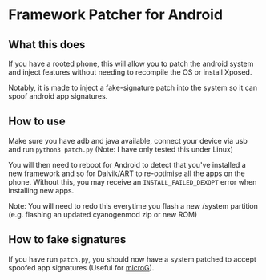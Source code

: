 # Framework Patcher for Android

## What this does
If you have a rooted phone, this will allow you to patch the android system and inject features without needing to recompile the OS or install Xposed.

Notably, it is made to inject a fake-signature patch into the system so it can spoof android app signatures.

## How to use
Make sure you have adb and java available, connect your device via usb and run `python3 patch.py` (Note: I have only tested this under Linux)

You will then need to reboot for Android to detect that you've installed a new framework and so for Dalvik/ART to re-optimise all the apps on the phone. Without this, you may receive an `INSTALL_FAILED_DEXOPT` error when installing new apps.

Note: You will need to redo this everytime you flash a new /system partition (e.g. flashing an updated cyanogenmod zip or new ROM)

## How to fake signatures
If you have run `patch.py`, you should now have a system patched to accept spoofed app signatures (Useful for [microG](https://github.com/microg/android_packages_apps_GmsCore)).
